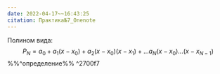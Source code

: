 ```yaml
---
date: 2022-04-17~~16:43:25
citation: Практика№7_Onenote
---
```

Полином вида:
$$P_N = a_0 + a_1(x-x_0) + a_2(x-x_0)(x-x_1) + ... a_N(x-x_0)...(x - x_{N-1})$$
%%^определение%% ^2700f7